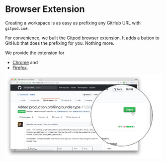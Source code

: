 # Browser Extension

Creating a workspace is as easy as prefixing any GitHub URL with `gitpod.io#`.

For convenience, we built the Gitpod browser extension. It adds a button to GitHub that does the
prefixing for you. Nothing more.

We provide the extension for

- [Chrome](https://chrome.google.com/webstore/detail/gitpod-online-ide/dodmmooeoklaejobgleioelladacbeki)
  and
- [Firefox](https://addons.mozilla.org/en-GB/firefox/addon/gitpod/).

![Browser Extension](images/gitpod-button.jpg)
